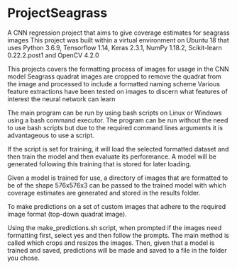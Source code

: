 # ProjectSeagrass
A CNN regression project that aims to give coverage estimates for seagrass images
This project was built within a virtual environment on Ubuntu 18 that uses Python 3.6.9, Tensorflow 1.14, Keras 2.3.1, NumPy 1.18.2, Scikit-learn 0.22.2.post1 and OpenCV 4.2.0

This projects covers the formatting process of images for usage in the CNN model
Seagrass quadrat images are cropped to remove the quadrat from the image and processed to include a formatted naming scheme
Various feature extractions have been tested on images to discern what features of interest the neural network can learn

The main program can be run by using bash scripts on Linux or Windows using a bash command executor. The program can be run
without the need to use bash scripts but due to the required command lines arguments it is advantageous to use a script.

If the script is set for training, it will load the selected formatted dataset and then train the model and then evaluate 
its performance. A model will be generated following this training that is stored for later loading.

Given a model is trained for use, a directory of images that are formatted to be of the shape 576x576x3 can be passed to the
trained model with which coverage estimates are generated and stored in the results folder. 

To make predictions on a set of custom images that adhere to the required image format (top-down quadrat image).

Using the make_predictions.sh script, when prompted if the images need formatting first, select yes and then follow the prompts.
The main method is called which crops and resizes the images. Then, given that a model is trained and saved, predictions
will be made and saved to a file in the folder you chose. 
